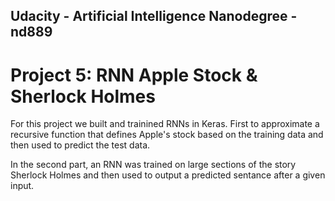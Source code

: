 ## Udacity - Artificial Intelligence Nanodegree - nd889

# Project 5: RNN Apple Stock & Sherlock Holmes

For this project we built and trainined RNNs in Keras. First to approximate a recursive function that defines Apple's stock based on the training data and then used to predict the test data.

In the second part, an RNN was trained on large sections of the story Sherlock Holmes and then used to output a predicted sentance after a given input.